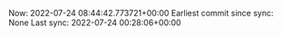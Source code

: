 Now: 2022-07-24 08:44:42.773721+00:00 Earliest commit since sync: None Last sync: 2022-07-24 00:28:06+00:00
